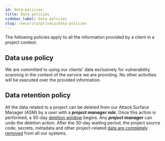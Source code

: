 ```yaml
---
id: data-policies
title: Data policies
sidebar_label: Data policies
slug: /security/privacy/data-policies
---
```


The following policies apply
to all the information provided
by a client in a project context.

## Data use policy
We are committed to using our clients' data
exclusively for vulnerability scanning
in the context of the service we are providing.
No other activities will be executed
over the provided information.

## Data retention policy
All the data related to a project
can be deleted from our
Attack Surface Manager (ASM) by a user
with a ***project manager role***.
Once this action is performed,
a 30-day
[deletion window](/criteria/privacy/317)
begins.
Any ***project manager*** can undo the deletion action.
After the 30-day waiting period,
the project source code, secrets,
metadata and other project-related
[data are completely removed](/criteria/data/183)
from all our systems.
